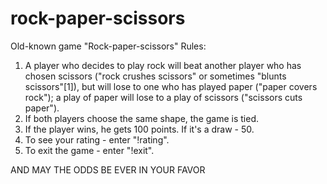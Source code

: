 # rock-paper-scissors
Old-known game "Rock-paper-scissors"
Rules:
1. A player who decides to play rock will beat another player who has chosen scissors ("rock crushes scissors" or sometimes "blunts scissors"[1]), but will lose to one who has played paper ("paper covers rock"); a play of paper will lose to a play of scissors ("scissors cuts paper"). 
2. If both players choose the same shape, the game is tied.
3.  If the player wins, he gets 100 points. If it's a draw - 50.
4. To see your rating - enter "!rating".
5. To exit the game - enter "!exit".

AND MAY THE ODDS BE EVER IN YOUR FAVOR
